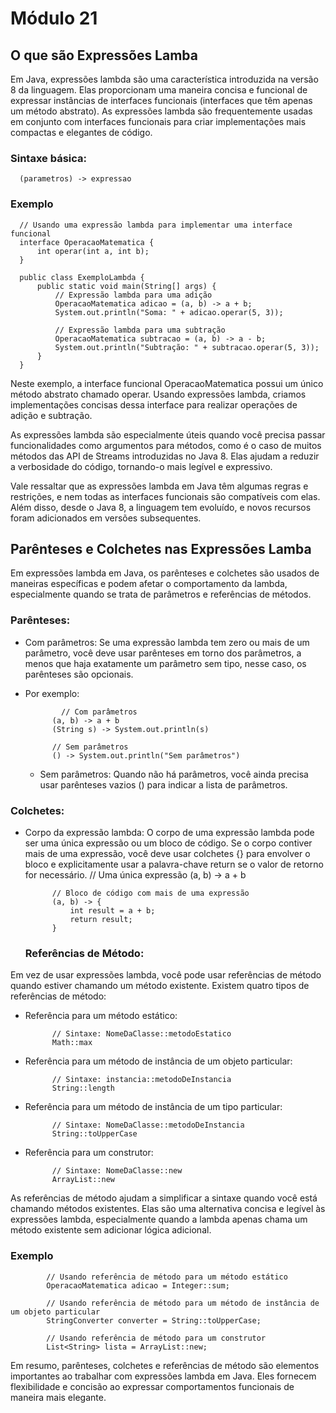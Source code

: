 # Módulo 21

## O que são Expressões Lamba
Em Java, expressões lambda são uma característica introduzida na versão 8 da linguagem. Elas proporcionam uma maneira concisa e funcional de expressar instâncias de interfaces funcionais (interfaces que têm apenas um método abstrato). As expressões lambda são frequentemente usadas em conjunto com interfaces funcionais para criar implementações mais compactas e elegantes de código.

### Sintaxe básica:

      (parametros) -> expressao

### Exemplo
      // Usando uma expressão lambda para implementar uma interface funcional
      interface OperacaoMatematica {
          int operar(int a, int b);
      }
      
      public class ExemploLambda {
          public static void main(String[] args) {
              // Expressão lambda para uma adição
              OperacaoMatematica adicao = (a, b) -> a + b;
              System.out.println("Soma: " + adicao.operar(5, 3));
      
              // Expressão lambda para uma subtração
              OperacaoMatematica subtracao = (a, b) -> a - b;
              System.out.println("Subtração: " + subtracao.operar(5, 3));
          }
      }

Neste exemplo, a interface funcional OperacaoMatematica possui um único método abstrato chamado operar. Usando expressões lambda, criamos implementações concisas dessa interface para realizar operações de adição e subtração.

As expressões lambda são especialmente úteis quando você precisa passar funcionalidades como argumentos para métodos, como é o caso de muitos métodos das API de Streams introduzidas no Java 8. Elas ajudam a reduzir a verbosidade do código, tornando-o mais legível e expressivo.

Vale ressaltar que as expressões lambda em Java têm algumas regras e restrições, e nem todas as interfaces funcionais são compatíveis com elas. Além disso, desde o Java 8, a linguagem tem evoluído, e novos recursos foram adicionados em versões subsequentes.

## Parênteses e Colchetes nas Expressões Lamba

Em expressões lambda em Java, os parênteses e colchetes são usados de maneiras específicas e podem afetar o comportamento da lambda, especialmente quando se trata de parâmetros e referências de métodos.

### Parênteses:

- Com parâmetros: Se uma expressão lambda tem zero ou mais de um parâmetro, você deve usar parênteses em torno dos parâmetros, a menos que haja exatamente um parâmetro sem tipo, nesse caso, os parênteses são opcionais.
- Por exemplo:

              // Com parâmetros
            (a, b) -> a + b
            (String s) -> System.out.println(s)
            
            // Sem parâmetros
            () -> System.out.println("Sem parâmetros")
  - Sem parâmetros: Quando não há parâmetros, você ainda precisa usar parênteses vazios () para indicar a lista de parâmetros.

### Colchetes:

- Corpo da expressão lambda: O corpo de uma expressão lambda pode ser uma única expressão ou um bloco de código. Se o corpo contiver mais de uma expressão, você deve usar colchetes {} para envolver o bloco e explicitamente usar a palavra-chave return se o valor de retorno for necessário.
            // Uma única expressão
            (a, b) -> a + b
            
            // Bloco de código com mais de uma expressão
            (a, b) -> {
                int result = a + b;
                return result;
            }
  ### Referências de Método:

Em vez de usar expressões lambda, você pode usar referências de método quando estiver chamando um método existente. Existem quatro tipos de referências de método:
- Referência para um método estático:
  
            // Sintaxe: NomeDaClasse::metodoEstatico
            Math::max
- Referência para um método de instância de um objeto particular:
  
            // Sintaxe: instancia::metodoDeInstancia
            String::length
- Referência para um método de instância de um tipo particular:
  
            // Sintaxe: NomeDaClasse::metodoDeInstancia
            String::toUpperCase
- Referência para um construtor:
  
            // Sintaxe: NomeDaClasse::new
            ArrayList::new

As referências de método ajudam a simplificar a sintaxe quando você está chamando métodos existentes. Elas são uma alternativa concisa e legível às expressões lambda, especialmente quando a lambda apenas chama um método existente sem adicionar lógica adicional.

### Exemplo
            // Usando referência de método para um método estático
            OperacaoMatematica adicao = Integer::sum;
            
            // Usando referência de método para um método de instância de um objeto particular
            StringConverter converter = String::toUpperCase;
            
            // Usando referência de método para um construtor
            List<String> lista = ArrayList::new;

Em resumo, parênteses, colchetes e referências de método são elementos importantes ao trabalhar com expressões lambda em Java. Eles fornecem flexibilidade e concisão ao expressar comportamentos funcionais de maneira mais elegante.










